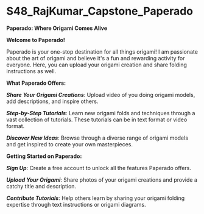 # S48_RajKumar_Capstone_Paperado

**Paperado: Where Origami Comes Alive**

**Welcome to Paperado!**

Paperado is your one-stop destination for all things origami! I am passionate about the art of origami and believe it's a fun and rewarding activity for everyone. Here, you can upload your origami creation and share folding instructions as well.

**What Paperado Offers:**

***Share Your Origami Creations***: Upload video of you doing origami models, add descriptions, and inspire others.

***Step-by-Step Tutorials***: Learn new origami folds and techniques through a vast collection of tutorials. These tutorials can be in text format or video format.

***Discover New Ideas***: Browse through a diverse range of origami models and get inspired to create your own masterpieces.


**Getting Started on Paperado:**

***Sign Up***: Create a free account to unlock all the features Paperado offers.

***Upload Your Origami***: Share photos of your origami creations and provide a catchy title and description.

***Contribute Tutorials***: Help others learn by sharing your origami folding expertise through text instructions or origami diagrams.